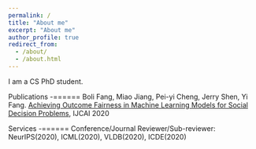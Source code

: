 ```yaml
---
permalink: /
title: "About me"
excerpt: "About me"
author_profile: true
redirect_from: 
  - /about/
  - /about.html
--- 
```


I am a CS PhD student. 


Publications
-======
Boli Fang, Miao Jiang, Pei-yi Cheng, Jerry Shen, Yi Fang. [Achieving Outcome Fairness in Machine Learning Models for Social Decision Problems](https://www.ijcai.org/Proceedings/2020/62), IJCAI 2020


Services
-======
Conference/Journal Reviewer/Sub-reviewer: NeurIPS(2020), ICML(2020), VLDB(2020), ICDE(2020)
